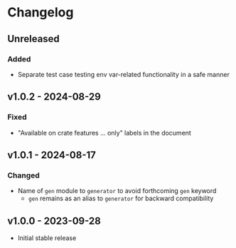 # Changelog

## Unreleased

### Added

- Separate test case testing env var-related functionality in a safe manner

## v1.0.2 - 2024-08-29

### Fixed

- "Available on crate features ... only" labels in the document

## v1.0.1 - 2024-08-17

### Changed

- Name of `gen` module to `generator` to avoid forthcoming `gen` keyword
  - `gen` remains as an alias to `generator` for backward compatibility

## v1.0.0 - 2023-09-28

- Initial stable release
